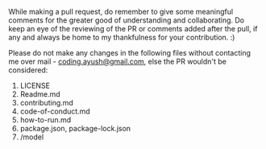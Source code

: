 While making a pull request, do remember to give some meaningful comments for the greater good of understanding and collaborating.
Do keep an eye of the reviewing of the PR or comments added after the pull, if any and always be home to my thankfulness for your contribution. :)

Please do not make any changes in the following files without contacting me over mail - coding.ayush@gmail.com, else the PR wouldn't be considered:
1. LICENSE
2. Readme.md
3. contributing.md
4. code-of-conduct.md
5. how-to-run.md
6. package.json, package-lock.json
7. /model
